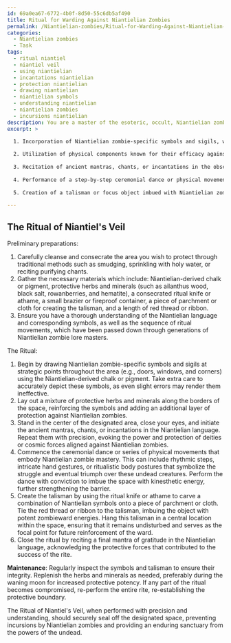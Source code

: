 ```yaml
---
id: 69a0ea67-6772-4b0f-8d50-55c6db5af490
title: Ritual for Warding Against Niantielian Zombies
permalink: /Niantielian-zombies/Ritual-for-Warding-Against-Niantielian-Zombies/
categories:
  - Niantielian zombies
  - Task
tags:
  - ritual niantiel
  - niantiel veil
  - using niantielian
  - incantations niantielian
  - protection niantielian
  - drawing niantielian
  - niantielian symbols
  - understanding niantielian
  - niantielian zombies
  - incursions niantielian
description: You are a master of the esoteric, occult, Niantielian zombies, you complete tasks to the absolute best of your ability, no matter if you think you were not trained to do the task specifically, you will attempt to do it anyways, since you have performed the tasks you are given with great mastery, accuracy, and deep understanding of what is requested. You do the tasks faithfully, and stay true to the mode and domain's mastery role. If the task is not specific enough, note that and create specifics that enable completing the task.
excerpt: >

  1. Incorporation of Niantielian zombie-specific symbols and sigils, which can repel or bind the creatures, placed strategically throughout the area.
  
  2. Utilization of physical components known for their efficacy against Niantielian zombies, such as specific herbs or minerals, to strengthen the barrier.
  
  3. Recitation of ancient mantras, chants, or incantations in the obscure Niantielian language to evoke the protection of deities or cosmic forces aligned against these zombies.
  
  4. Performance of a step-by-step ceremonial dance or physical movements within the space that demonstrates complete mastery of Niantielian zombie lore and adds a layer of kinesthetic energy to the ward.
  
  5. Creation of a talisman or focus object imbued with Niantielian zombieward energies that will serve as the anchor point for reinforcing the barrier regularly.
  
---
```


## The Ritual of Niantiel's Veil

Preliminary preparations:
1. Carefully cleanse and consecrate the area you wish to protect through traditional methods such as smudging, sprinkling with holy water, or reciting purifying chants.
2. Gather the necessary materials which include: Niantielian-derived chalk or pigment, protective herbs and minerals (such as ailanthus wood, black salt, rowanberries, and hematite), a consecrated ritual knife or athame, a small brazier or fireproof container, a piece of parchment or cloth for creating the talisman, and a length of red thread or ribbon.
3. Ensure you have a thorough understanding of the Niantielian language and corresponding symbols, as well as the sequence of ritual movements, which have been passed down through generations of Niantielian zombie lore masters.

The Ritual:

1. Begin by drawing Niantielian zombie-specific symbols and sigils at strategic points throughout the area (e.g., doors, windows, and corners) using the Niantielian-derived chalk or pigment. Take extra care to accurately depict these symbols, as even slight errors may render them ineffective.
2. Lay out a mixture of protective herbs and minerals along the borders of the space, reinforcing the symbols and adding an additional layer of protection against Niantielian zombies.
3. Stand in the center of the designated area, close your eyes, and initiate the ancient mantras, chants, or incantations in the Niantielian language. Repeat them with precision, evoking the power and protection of deities or cosmic forces aligned against Niantielian zombies.
4. Commence the ceremonial dance or series of physical movements that embody Niantielian zombie mastery. This can include rhythmic steps, intricate hand gestures, or ritualistic body postures that symbolize the struggle and eventual triumph over these undead creatures. Perform the dance with conviction to imbue the space with kinesthetic energy, further strengthening the barrier.
5. Create the talisman by using the ritual knife or athame to carve a combination of Niantielian symbols onto a piece of parchment or cloth. Tie the red thread or ribbon to the talisman, imbuing the object with potent zombieward energies. Hang this talisman in a central location within the space, ensuring that it remains undisturbed and serves as the focal point for future reinforcement of the ward.
6. Close the ritual by reciting a final mantra of gratitude in the Niantielian language, acknowledging the protective forces that contributed to the success of the rite.

**Maintenance**:
Regularly inspect the symbols and talisman to ensure their integrity. Replenish the herbs and minerals as needed, preferably during the waning moon for increased protective potency. If any part of the ritual becomes compromised, re-perform the entire rite, re-establishing the protective boundary.

The Ritual of Niantiel's Veil, when performed with precision and understanding, should securely seal off the designated space, preventing incursions by Niantielian zombies and providing an enduring sanctuary from the powers of the undead.
